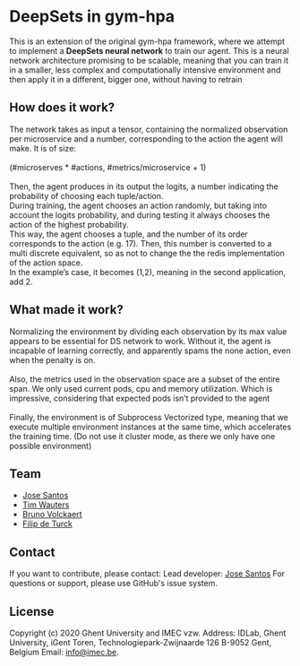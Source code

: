 # DeepSets in gym-hpa
This is an extension of the original gym-hpa framework, where we attempt to implement a <b>DeepSets neural network</b> to train our agent. This is a neural network architecture promising to be scalable, meaning that you can train it in a smaller, less complex and computationally intensive environment and then apply it in a different, bigger one, without having to retrain
## How does it work?
The network takes as input a tensor, containing the normalized observation per microservice and a number, corresponding to the action the agent will make. It is of size:
<br><br>(#microserves * #actions, #metrics/microservice + 1)<br><br>
Then, the agent produces in its output the logits, a number indicating the probability of choosing each tuple/action. 
<br>During training, the agent chooses an action randomly, but taking into account the logits probability, and during testing it always chooses the action of the highest probability.
<br>This way, the agent chooses a tuple, and the number of its order corresponds to the action (e.g. 17). Then, this number is converted to a multi discrete equivalent, so as not to change the the redis implementation of the action space. 
<br>In the example’s case, it becomes (1,2), meaning in the second application, add 2.
## What made it work?
Normalizing the environment by dividing each observation by its max value appears to be essential for DS network to work. Without it, the agent is incapable of learning correctly, and apparently spams the none action, even when the penalty is on.
<br><br>Also, the metrics used in the observation space are a subset of the entire span. We only used current pods, cpu and memory utilization. Which is impressive, considering that expected pods isn’t provided to the agent
<br><br>Finally, the environment is of Subprocess Vectorized type, meaning that we execute multiple environment instances at the same time, which accelerates the training time. (Do not use it cluster mode, as there we only have one possible environment)
## Team
* [Jose Santos](https://scholar.google.com/citations?hl=en&user=57EIYWcAAAAJ)
* [Tim Wauters](https://scholar.google.com/citations?hl=en&user=Kvxp9iYAAAAJ)
* [Bruno Volckaert](https://scholar.google.com/citations?hl=en&user=NIILGOMAAAAJ)
* [Filip de Turck](https://scholar.google.com/citations?hl=en&user=-HXXnmEAAAAJ)
## Contact
If you want to contribute, please contact:
Lead developer: [Jose Santos](https://github.com/jpedro1992/)
For questions or support, please use GitHub's issue system.
## License
Copyright (c) 2020 Ghent University and IMEC vzw.
Address: IDLab, Ghent University, iGent Toren, Technologiepark-Zwijnaarde 126 B-9052 Gent, Belgium 
Email: info@imec.be.
